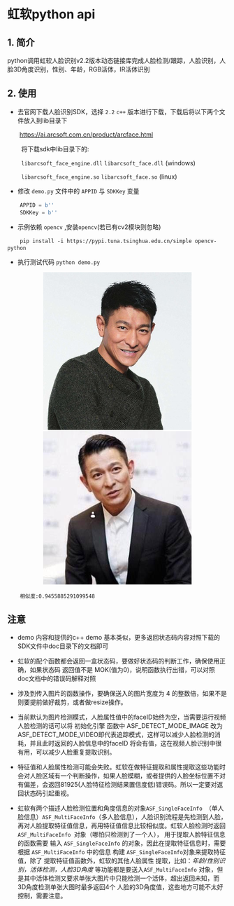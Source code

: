 # 虹软python api
## 1. 简介
python调用虹软人脸识别v2.2版本动态链接库完成人脸检测/跟踪，人脸识别，人脸3D角度识别，性别、年龄，RGB活体，IR活体识别

## 2. 使用
- 去官网下载人脸识别SDK，选择 `2.2` `c++` 版本进行下载，下载后将以下两个文件放入到lib目录下

&ensp;&ensp;&ensp;&ensp;https://ai.arcsoft.com.cn/product/arcface.html

&ensp;&ensp;&ensp;&ensp; 将下载sdk中lib目录下的:

&ensp;&ensp;&ensp;&ensp; `libarcsoft_face_engine.dll` `libarcsoft_face.dll` (windows)

&ensp;&ensp;&ensp;&ensp; `libarcsoft_face_engine.so` `libarcsoft_face.so` (linux)


- 修改 `demo.py` 文件中的 `APPID` 与 `SDKKey` 变量

```python
    APPID = b''
    SDKKey = b''
```

- 示例依赖 `opencv` ,安装`opencv`(若已有cv2模块则忽略)

```key
    pip install -i https://pypi.tuna.tsinghua.edu.cn/simple opencv-python
``` 

- 执行测试代码
`python demo.py`

<div align=center>
     <img src="./asserts/1.jpg"  />
     <img src="./asserts/2.jpg"  />
</div>

```key
    相似度:0.9455885291099548
```
## 注意

- demo 内容和提供的c++ demo 基本类似，更多返回状态码内容对照下载的SDK文件中doc目录下的文档即可

- 虹软的配个函数都会返回一盒状态码，要做好状态码的判断工作，确保使用正确，如果状态码 返回值不是 MOK(值为0)，说明函数执行出错，可以对照 doc文档中的错误码解释对照 

- 涉及到传入图片的函数操作，要确保送入的图片宽度为 4 的整数倍，如果不是则要提前做好裁剪，或者做resize操作。

- 当前默认为图片检测模式，人脸属性值中的faceID始终为空，当需要运行视频人脸检测的话可以将 初始化引擎 函数中 ASF_DETECT_MODE_IMAGE 改为 ASF_DETECT_MODE_VIDEO即代表追踪模式，这样可以减少人脸检测的消耗，并且此时返回的人脸信息中的faceID 将会有值，这在视频人脸识别中很有用，可以减少人脸重复提取识别。

- 特征值和人脸属性检测可能会失败。虹软在做特征提取和属性提取这些功能时会对人脸区域有一个判断操作，如果人脸模糊，或者提供的人脸坐标位置不对有偏差，会返回81925(人脸特征检测结果置信度低)错误码。所以一定要对返回状态码引起重视。

- 虹软有两个描述人脸检测位置和角度信息的对象`ASF_SingleFaceInfo `（单人脸信息）`ASF_MultiFaceInfo`（多人脸信息），人脸识别流程是先检测到人脸，再对人脸提取特征值信息，再用特征值信息比较相似度。虹软人脸检测时返回`ASF_MultiFaceInfo `对象（哪怕只检测到了一个人），   用于提取人脸特征信息的函数需要 输入 `ASF_SingleFaceInfo` 的对象，因此在提取特征信息时，需要根据 `ASF_MultiFaceInfo` 中的信息 构建 `ASF_SingleFaceInfo`对象来提取特征值，除了 提取特征值函数外，虹软的其他人脸属性 提取，比如：*年龄/性别识别，活体检测，人脸3D角度* 等功能都是要送入`ASF_MultiFaceInfo` 对象，但是其中活体检测又要求单张大图片中只能检测一个活体，超出返回未知，而3D角度检测单张大图时最多返回4个 人脸的3D角度值，这些地方可能不太好控制，需要注意。
